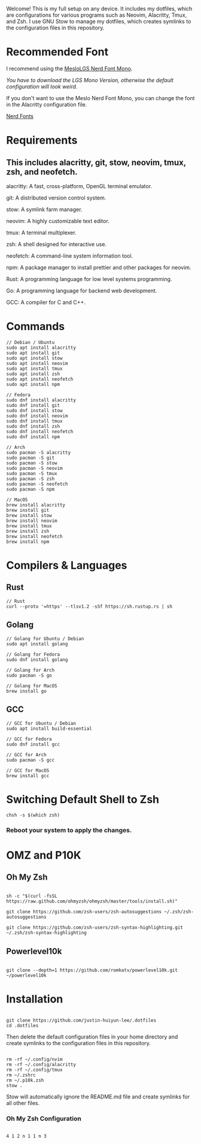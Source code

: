 Welcome! This is my full setup on any device. It includes my dotfiles, which are configurations for various programs such as Neovim, Alacritty, Tmux, and Zsh. I use GNU Stow to manage my dotfiles, which creates symlinks to the configuration files in this repository.

# Recommended Font

I recommend using the [MesloLGS Nerd Font Mono](https://github.com/ryanoasis/nerd-fonts/releases/download/v3.2.1/Meslo.zip).

_You have to download the LGS Mono Version, otherwise the default configuration will look weird._

If you don't want to use the Meslo Nerd Font Mono, you can change the font in the Alacritty configuration file.

[Nerd Fonts](https://www.nerdfonts.com/font-downloads)

# Requirements

## This includes alacritty, git, stow, neovim, tmux, zsh, and neofetch.

alacritty: A fast, cross-platform, OpenGL terminal emulator.

git: A distributed version control system.

stow: A symlink farm manager.

neovim: A highly customizable text editor.

tmux: A terminal multiplexer.

zsh: A shell designed for interactive use.

neofetch: A command-line system information tool.

npm: A package manager to install prettier and other packages for neovim.

Rust: A programming language for low level systems programming.

Go: A programming language for backend web development.

GCC: A compiler for C and C++.

# Commands

```
// Debian / Ubuntu
sudo apt install alacritty
sudo apt install git
sudo apt install stow
sudo apt install neovim
sudo apt install tmux
sudo apt install zsh
sudo apt install neofetch
sudo apt install npm

// Fedora
sudo dnf install alacritty
sudo dnf install git
sudo dnf install stow
sudo dnf install neovim
sudo dnf install tmux
sudo dnf install zsh
sudo dnf install neofetch
sudo dnf install npm

// Arch
sudo pacman -S alacritty
sudo pacman -S git
sudo pacman -S stow
sudo pacman -S neovim
sudo pacman -S tmux
sudo pacman -S zsh
sudo pacman -S neofetch
sudo pacman -S npm

// MacOS
brew install alacritty
brew install git
brew install stow
brew install neovim
brew install tmux
brew install zsh
brew install neofetch
brew install npm
```

# Compilers & Languages

## Rust

```
// Rust
curl --proto '=https' --tlsv1.2 -sSf https://sh.rustup.rs | sh
```

## Golang

```
// Golang for Ubuntu / Debian
sudo apt install golang

// Golang for Fedora
sudo dnf install golang

// Golang for Arch
sudo pacman -S go

// Golang for MacOS
brew install go
```

## GCC

```
// GCC for Ubuntu / Debian
sudo apt install build-essential

// GCC for Fedora
sudo dnf install gcc

// GCC for Arch
sudo pacman -S gcc

// GCC for MacOS
brew install gcc
```

# Switching Default Shell to Zsh

```
chsh -s $(which zsh)
```

### Reboot your system to apply the changes.

# OMZ and P10K

## Oh My Zsh

```

sh -c "$(curl -fsSL https://raw.github.com/ohmyzsh/ohmyzsh/master/tools/install.sh)"

git clone https://github.com/zsh-users/zsh-autosuggestions ~/.zsh/zsh-autosuggestions

git clone https://github.com/zsh-users/zsh-syntax-highlighting.git ~/.zsh/zsh-syntax-highlighting

```

## Powerlevel10k

```

git clone --depth=1 https://github.com/romkatv/powerlevel10k.git ~/powerlevel10k

```

# Installation

```

git clone https://github.com/justin-huiyun-lee/.dotfiles
cd .dotfiles

```

Then delete the default configuration files in your home directory and create symlinks to the configuration files in this repository.

```

rm -rf ~/.config/nvim
rm -rf ~/.config/alacritty
rm -rf ~/.config/tmux
rm ~/.zshrc
rm ~/.p10k.zsh
stow .

```

Stow will automatically ignore the README.md file and create symlinks for all other files.

### Oh My Zsh Configuration

```

4 1 2 n 1 1 n 3

```

```

```

```

```

